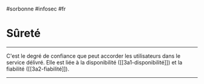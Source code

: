 #sorbonne #infosec #fr 
# Sûreté
---
C'est le degré de confiance que peut accorder les utilisateurs dans le service délivré.
Elle est liée à la disponibilité  ([[3a1-disponibilité]]) et la fiabilité ([[3a2-fiabilité]]).

---
